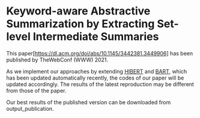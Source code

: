 # Keyword-aware Abstractive Summarization by Extracting Set-level Intermediate Summaries
This paper[https://dl.acm.org/doi/abs/10.1145/3442381.3449906] has been published by TheWebConf (WWW) 2021.

As we implement our approaches by extending [HIBERT](https://xingxingzhang.github.io/hibert.html) and [BART](https://github.com/pytorch/fairseq/tree/master/examples/bart), which has been updated automatically recently,
the codes of our paper will be updated accordingly.
The results of the latest reproduction may be different from those of the paper.

Our best results of the published version can be downloaded from output_publication.

